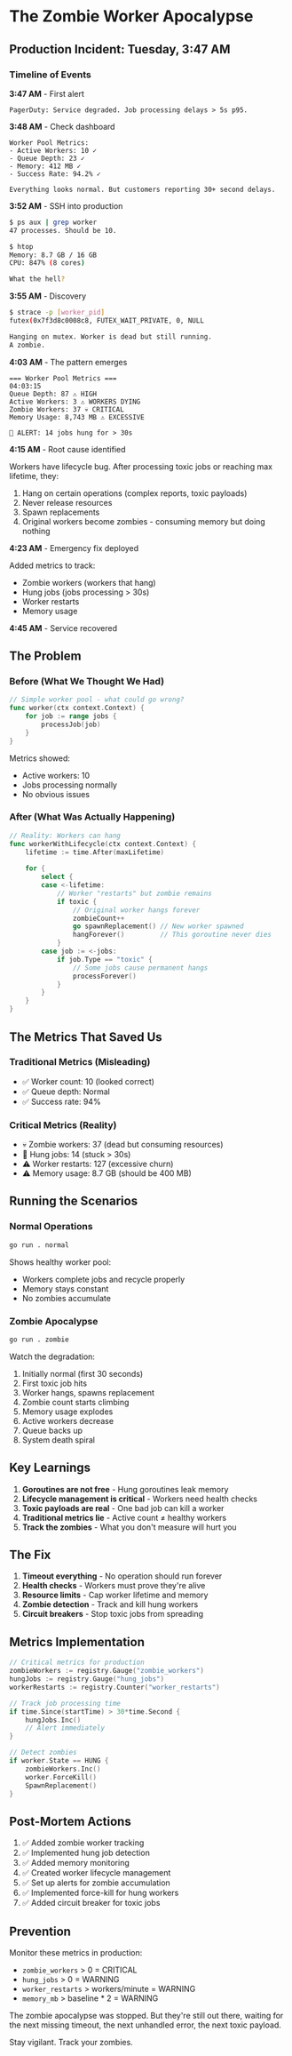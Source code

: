 # The Zombie Worker Apocalypse

## Production Incident: Tuesday, 3:47 AM

### Timeline of Events

**3:47 AM** - First alert
```
PagerDuty: Service degraded. Job processing delays > 5s p95.
```

**3:48 AM** - Check dashboard
```
Worker Pool Metrics:
- Active Workers: 10 ✓
- Queue Depth: 23 ✓
- Memory: 412 MB ✓
- Success Rate: 94.2% ✓

Everything looks normal. But customers reporting 30+ second delays.
```

**3:52 AM** - SSH into production
```bash
$ ps aux | grep worker
47 processes. Should be 10.

$ htop
Memory: 8.7 GB / 16 GB
CPU: 847% (8 cores)

What the hell?
```

**3:55 AM** - Discovery
```bash
$ strace -p [worker_pid]
futex(0x7f3d8c0008c8, FUTEX_WAIT_PRIVATE, 0, NULL

Hanging on mutex. Worker is dead but still running.
A zombie.
```

**4:03 AM** - The pattern emerges
```
=== Worker Pool Metrics ===
04:03:15
Queue Depth: 87 ⚠️ HIGH
Active Workers: 3 ⚠️ WORKERS DYING
Zombie Workers: 37 💀 CRITICAL
Memory Usage: 8,743 MB ⚠️ EXCESSIVE

🔴 ALERT: 14 jobs hung for > 30s
```

**4:15 AM** - Root cause identified

Workers have lifecycle bug. After processing toxic jobs or reaching max lifetime, they:
1. Hang on certain operations (complex reports, toxic payloads)
2. Never release resources
3. Spawn replacements
4. Original workers become zombies - consuming memory but doing nothing

**4:23 AM** - Emergency fix deployed

Added metrics to track:
- Zombie workers (workers that hang)
- Hung jobs (jobs processing > 30s)
- Worker restarts
- Memory usage

**4:45 AM** - Service recovered

## The Problem

### Before (What We Thought We Had)
```go
// Simple worker pool - what could go wrong?
func worker(ctx context.Context) {
    for job := range jobs {
        processJob(job)
    }
}
```

Metrics showed:
- Active workers: 10
- Jobs processing normally
- No obvious issues

### After (What Was Actually Happening)
```go
// Reality: Workers can hang
func workerWithLifecycle(ctx context.Context) {
    lifetime := time.After(maxLifetime)
    
    for {
        select {
        case <-lifetime:
            // Worker "restarts" but zombie remains
            if toxic {
                // Original worker hangs forever
                zombieCount++
                go spawnReplacement() // New worker spawned
                hangForever()         // This goroutine never dies
            }
        case job := <-jobs:
            if job.Type == "toxic" {
                // Some jobs cause permanent hangs
                processForever()
            }
        }
    }
}
```

## The Metrics That Saved Us

### Traditional Metrics (Misleading)
- ✅ Worker count: 10 (looked correct)
- ✅ Queue depth: Normal
- ✅ Success rate: 94%

### Critical Metrics (Reality)
- 💀 Zombie workers: 37 (dead but consuming resources)
- 🔴 Hung jobs: 14 (stuck > 30s)
- ⚠️ Worker restarts: 127 (excessive churn)
- ⚠️ Memory usage: 8.7 GB (should be 400 MB)

## Running the Scenarios

### Normal Operations
```bash
go run . normal
```

Shows healthy worker pool:
- Workers complete jobs and recycle properly
- Memory stays constant
- No zombies accumulate

### Zombie Apocalypse
```bash
go run . zombie
```

Watch the degradation:
1. Initially normal (first 30 seconds)
2. First toxic job hits
3. Worker hangs, spawns replacement
4. Zombie count starts climbing
5. Memory usage explodes
6. Active workers decrease
7. Queue backs up
8. System death spiral

## Key Learnings

1. **Goroutines are not free** - Hung goroutines leak memory
2. **Lifecycle management is critical** - Workers need health checks
3. **Toxic payloads are real** - One bad job can kill a worker
4. **Traditional metrics lie** - Active count ≠ healthy workers
5. **Track the zombies** - What you don't measure will hurt you

## The Fix

1. **Timeout everything** - No operation should run forever
2. **Health checks** - Workers must prove they're alive
3. **Resource limits** - Cap worker lifetime and memory
4. **Zombie detection** - Track and kill hung workers
5. **Circuit breakers** - Stop toxic jobs from spreading

## Metrics Implementation

```go
// Critical metrics for production
zombieWorkers := registry.Gauge("zombie_workers")
hungJobs := registry.Gauge("hung_jobs")
workerRestarts := registry.Counter("worker_restarts")

// Track job processing time
if time.Since(startTime) > 30*time.Second {
    hungJobs.Inc()
    // Alert immediately
}

// Detect zombies
if worker.State == HUNG {
    zombieWorkers.Inc()
    worker.ForceKill()
    SpawnReplacement()
}
```

## Post-Mortem Actions

1. ✅ Added zombie worker tracking
2. ✅ Implemented hung job detection
3. ✅ Added memory monitoring
4. ✅ Created worker lifecycle management
5. ✅ Set up alerts for zombie accumulation
6. ✅ Implemented force-kill for hung workers
7. ✅ Added circuit breaker for toxic jobs

## Prevention

Monitor these metrics in production:
- `zombie_workers` > 0 = CRITICAL
- `hung_jobs` > 0 = WARNING
- `worker_restarts` > workers/minute = WARNING
- `memory_mb` > baseline * 2 = WARNING

The zombie apocalypse was stopped. But they're still out there, waiting for the next missing timeout, the next unhandled error, the next toxic payload.

Stay vigilant. Track your zombies.